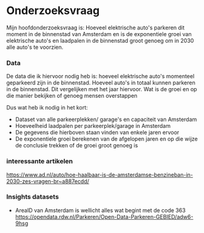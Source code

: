 # Onderzoeksvraag

Mijn hoofdonderzoeksvraag is: Hoeveel elektrische auto's parkeren dit moment in de binnenstad van Amsterdam en is de exponentiele groei van elektrische auto's en laadpalen in de binnenstad groot genoeg om in 2030 alle auto's te voorzien.

### Data

De data die ik hiervoor nodig heb is: hoeveel elektrische auto's momenteel geparkeerd zijn in de binnenstad. Hoeveel auto's in totaal kunnen parkeren in de binnenstad. Dit vergelijken met het jaar hiervoor. Wat is de groei en op die manier bekijken of genoeg mensen overstappen

Dus wat heb ik nodig in het kort:

- Dataset van alle parkeerplekken/ garage's en capaciteit van Amsterdam
- Hoeveelheid laadpalen per parkeerplek/garage in Amsterdam
- De gegevens die hierboven staan vinden van enkele jaren ervoor
- De exponentiele groei berekenen van de afgelopen jaren en op die wijze de conclusie trekken of de groei groot genoeg is

### interessante artikelen

https://www.ad.nl/auto/hoe-haalbaar-is-de-amsterdamse-benzineban-in-2030-zes-vragen-br~a887ecdd/


### Insights datasets

- AreaID van Amsterdam is wellicht alles wat begint met de code 363 https://opendata.rdw.nl/Parkeren/Open-Data-Parkeren-GEBIED/adw6-9hsg
